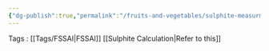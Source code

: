 ```yaml
---
{"dg-publish":true,"permalink":"/fruits-and-vegetables/sulphite-measurment-in-fruits-and-vegetable-products/"}
---
```


Tags : [[Tags/FSSAI\|FSSAI]]
[[Sulphite Calculation\|Refer to this]]
